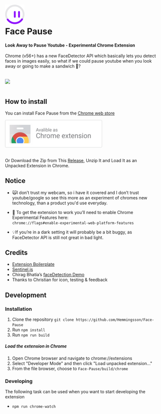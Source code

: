 

<h1>
 <img src="resources/FacePause.png?raw=true" alt="Face Pause">
  <br>
   Face Pause

</h1>

#### Look Away to Pause Youtube - Experimental Chrome Extension


Chrome (v56+) has a new FaceDetector API which basically lets you detect faces in images easily, so what if we could pause youtube when you look away or going to make a sandwich 🍞?

<p align="left">
  <br>
  <img align="center" src="https://media.giphy.com/media/2sdM8tdDlqZGY7g3bT/giphy.gif" width="430">
  <!-- <img align="center" src="https://media.giphy.com/media/lznFhXYLC4gekGsA3x/giphy.gif" width="430"> -->
   <br><br>
</p>



## How to install


You can install Face Pause from the [Chrome web store](https://chrome.google.com/webstore/detail/igoccmpimadoamkfabcpelmkhpgiafhd)

<a href="https://chrome.google.com/webstore/detail/igoccmpimadoamkfabcpelmkhpgiafhd">
    <img src="resources/CWS-dl.png" width="320">
 </a>
 <br> <br>

Or Download the Zip from This [Release](https://github.com/Hemmingsson/Face-Pause/releases/tag/0.1), Unzip It and Load It as an Unpacked Extension in Chrome.

## Notice

- 🙀I don’t trust my webcam, so i have it covered and I don’t trust youtube/google so see this more as an experiment of chromes new technology, than a product you'd use everyday. 
- 🏴 To get the extension to work you’ll need to enable Chrome Experimental Features here: <br>
`chrome://flags#enable-experimental-web-platform-features`

- 💡If you’re in a dark setting it will probably be a bit buggy, as FaceDetector API is still not great in bad light. 


## Credits
- [Extension Boilerplate](https://github.com/EmailThis/extension-boilerplate)
- [Sentinel.js](https://github.com/muicss/sentineljs)
- Chirag Bhatia’s [faceDetection Demo](https://github.com/chirag64/live-face-detector/)
- Thanks to Christian for icon, testing & feedback

## Development

### Installation
1. Clone the repository `git clone https://github.com/Hemmingsson/Face-Pause`
2. Run `npm install`
3. Run `npm run build`

##### Load the extension in Chrome
1. Open Chrome browser and navigate to chrome://extensions
2. Select "Developer Mode" and then click "Load unpacked extension..."
3. From the file browser, choose to `Face-Pause/build/chrome`


### Developing
The following task can be used when you want to start developing the extension

- `npm run chrome-watch`



